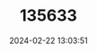 ---
title: "135633"
category: "Coregonus danneri"
draft: false
date: 2024-02-22 13:03:51
languages:
  German: ["Riedling"]
  English: ["Traun Whitefish"]
---